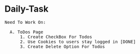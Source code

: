﻿# Daily-Task
<pre>
Need To Work On:
  
  A. ToDos Page
      1. Create CheckBox For Todos
      2. Use Cookies to users stay logged in [DONE]
      3. Create Delete Option For Todos
 </pre>
